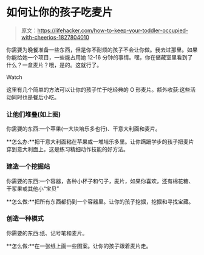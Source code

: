 # 如何让你的孩子吃麦片

> 原文：<https://lifehacker.com/how-to-keep-your-toddler-occupied-with-cheerios-1827804010>

你需要为晚餐准备一些东西，但是你不耐烦的孩子不会让你做。我去过那里。如果你能给她一个项目，一些能占用她 12-16 分钟的事情。嘿，你在储藏室里看到了什么？一盒麦片？哦，是的。这就行了。

Watch

这里有几个简单的方法可以让你的孩子忙于吃经典的 O 形麦片。额外收获:这些活动同时也是餐后小吃。

### 让他们堆叠(如上图)

你需要的东西:一个苹果(一大块培乐多也行)、干意大利面和麦片。

**怎么办:**把干意大利面粘在苹果或一堆培乐多里。让你蹒跚学步的孩子把麦片穿到意大利面上。这是练习精细动作技能的好方法。

### 建造一个挖掘站

你需要的东西:一个容器，各种小杯子和勺子，麦片，如果你喜欢，还有棉花糖、干浆果或其他小“宝贝”

**怎么做:**把所有东西都扔到一个容器里。让你的孩子挖掘，挖掘和寻找宝藏。

### 创造一种模式

你需要的东西:纸、记号笔和麦片。

**怎么做:**在一张纸上画一些图案。让你的孩子跟着麦片走。